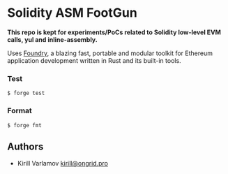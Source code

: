 # Solidity ASM FootGun

**This repo is kept for experiments/PoCs related to Solidity low-level EVM calls, yul and inline-assembly.**

Uses [Foundry](https://book.getfoundry.sh/), a blazing fast, portable and modular toolkit for Ethereum application development
written in Rust and its built-in tools.

### Test

```shell
$ forge test
```

### Format

```shell
$ forge fmt
```

## Authors

* Kirill Varlamov <kirill@ongrid.pro>
